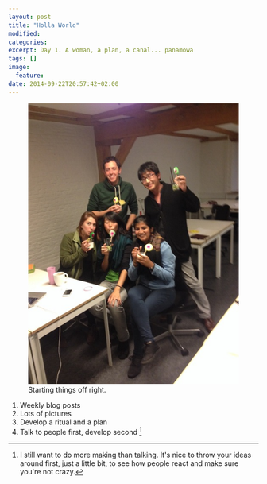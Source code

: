 ```yaml
---
layout: post
title: "Holla World"
modified:
categories:
excerpt: Day 1. A woman, a plan, a canal... panamowa
tags: []
image:
  feature:
date: 2014-09-22T20:57:42+02:00
---
```


<figure>
    <img src="/images/22-09-day1.jpg">
    <figcaption>Starting things off right.</figcaption>
</figure>

1. Weekly blog posts
2. Lots of pictures
3. Develop a ritual and a plan
4. Talk to people first, develop second [^1]

[^1]:I still want to do more making than talking. It's nice to throw your ideas around first, just a little bit, to see how people react and make sure you're not crazy. 